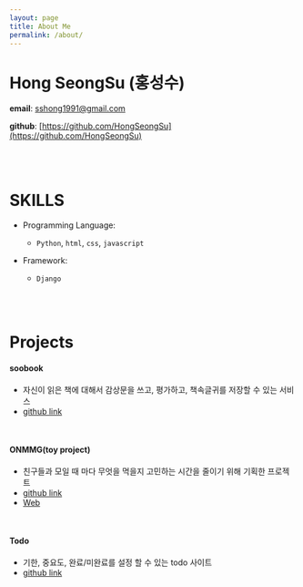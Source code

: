 ```yaml
---
layout: page
title: About Me
permalink: /about/
---
```


# Hong SeongSu (홍성수)

**email**: sshong1991@gmail.com

**github**: [https://github.com/HongSeongSu](https://github.com/HongSeongSu)

<br>
<br>

# SKILLS

* Programming Language:
    - `Python`, `html`, `css`, `javascript`

* Framework:
    - `Django`

<br>
<br>

# Projects

#### soobook

- 자신이 읽은 책에 대해서 감상문을 쓰고, 평가하고, 책속글귀를 저장할 수 있는 서비스
- [github link](https://github.com/pinstinct/soobook)

<br>

#### ONMMG(toy project)

- 친구들과 모일 때 마다 무엇을 먹을지 고민하는 시간을 줄이기 위해 기획한 프로젝트
- [github link](https://github.com/TeamYatop/ONMMG)
- [Web](http://sshong1991.pythonanywhere.com/)

<br>

#### Todo

- 기한, 중요도, 완료/미완료를 설정 할 수 있는 todo 사이트
- [github link](https://github.com/HongSeongSu/DjangoTodo)